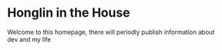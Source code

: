 # Honglin in the House

Welcome to this homepage, there will periodly publish information about dev and my life
